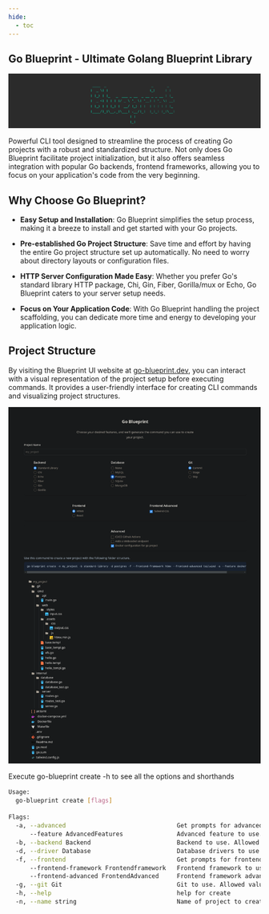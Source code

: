 ```yaml
---
hide:
  - toc
---
```

## Go Blueprint - Ultimate Golang Blueprint Library

![logo](./public/logo.png)


Powerful CLI tool designed to streamline the process of creating Go projects with a robust and standardized structure. Not only does Go Blueprint facilitate project initialization, but it also offers seamless integration with popular Go backends, frontend frameworks, allowing you to focus on your application's code from the very beginning.

## Why Choose Go Blueprint?

- **Easy Setup and Installation**: Go Blueprint simplifies the setup process, making it a breeze to install and get started with your Go projects.

- **Pre-established Go Project Structure**: Save time and effort by having the entire Go project structure set up automatically. No need to worry about directory layouts or configuration files.

- **HTTP Server Configuration Made Easy**: Whether you prefer Go's standard library HTTP package, Chi, Gin, Fiber, Gorilla/mux or Echo, Go Blueprint caters to your server setup needs.

- **Focus on Your Application Code**: With Go Blueprint handling the project scaffolding, you can dedicate more time and energy to developing your application logic.

## Project Structure

By visiting the Blueprint UI website at [go-blueprint.dev](https://go.blueprint.dev), you can interact with a visual representation of the project setup before executing commands. It provides a user-friendly interface for creating CLI commands and visualizing project structures.

![BlueprintUI](public/blueprint_ui.png)

Execute go-blueprint create -h to see all the options and shorthands

```bash
Usage:
  go-blueprint create [flags]

Flags:
  -a, --advanced                               Get prompts for advanced features
      --feature AdvancedFeatures               Advanced feature to use. Allowed values: githubaction, websocket, docker
  -b, --backend Backend                        Backend to use. Allowed values: chi, gin, fiber, gorilla/mux, standard-library, echo
  -d, --driver Database                        Database drivers to use. Allowed values: mysql, postgres, sqlite, mongo, redis, scylla, none
  -f, --frontend                               Get prompts for frontend frameworks
      --frontend-framework Frontendframework   Frontend framework to use. Allowed values: htmx, react
      --frontend-advanced FrontendAdvanced     Frontend framework advanced features to use. Allowed values: tailwind
  -g, --git Git                                Git to use. Allowed values: commit, stage, skip
  -h, --help                                   help for create
  -n, --name string                            Name of project to create
```
